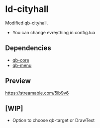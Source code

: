 # ld-cityhall
Modified qb-cityhall.

- You can change evreything in config.lua

## Dependencies

- [qb-core](https://github.com/qbcore-framework/qb-core)
- [qb-menu](https://github.com/qbcore-framework/qb-menu)

## Preview
https://streamable.com/5ib9v6

## [WIP]
- Option to choose qb-target or DrawText



